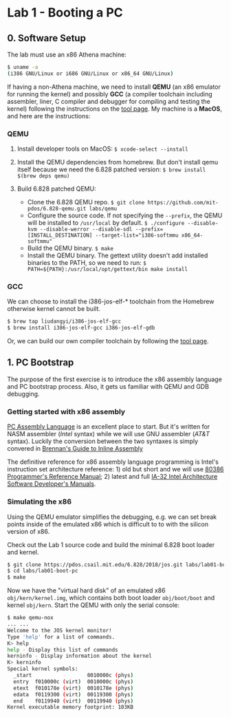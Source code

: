 # Lab 1 - Booting a PC

## 0. Software Setup

The lab must use an x86 Athena machine:
```sh
$ uname -a
(i386 GNU/Linux or i686 GNU/Linux or x86_64 GNU/Linux)
```

If having a non-Athena machine, we need to install **QEMU** (an x86 emulator for running the kernel) and possibly **GCC** (a compiler toolchain including assembler, liner, C compiler and debugger for compiling and testing the kernel) following the instructions on the [tool page](https://pdos.csail.mit.edu/6.828/2018/tools.html). My machine is a **MacOS**, and here are the instructions:

### QEMU

1. Install developer tools on MacOS:
`$ xcode-select --install`

2. Install the QEMU dependencies from homebrew. But don't install qemu itself because we need the 6.828 patched version:
`$ brew install $(brew deps qemu)`

3. Build 6.828 patched QEMU:
    - Clone the 6.828 QEMU repo.
    `$ git clone https://github.com/mit-pdos/6.828-qemu.git labs/qemu`
    - Configure the source code. If not specifying the `--prefix`, the QEMU will be installed to `/usr/local` by default.
    `$ ./configure --disable-kvm --disable-werror --disable-sdl --prefix=[INSTALL_DESTINATION] --target-list="i386-softmmu x86_64-softmmu"`
    - Build the QEMU binary.
    `$ make`
    - Install the QEMU binary. The gettext utility doesn't add installed binaries to the PATH, so we need to run:
    `$ PATH=${PATH}:/usr/local/opt/gettext/bin make install`

### GCC

We can choose to install the i386-jos-elf-* toolchain from the Homebrew otherwise kernel cannot be built.
```sh
$ brew tap liudangyi/i386-jos-elf-gcc
$ brew install i386-jos-elf-gcc i386-jos-elf-gdb
```

Or, we can build our own compiler toolchain by following the [tool page](https://pdos.csail.mit.edu/6.828/2018/tools.html).

## 1. PC Bootstrap

The purpose of the first exercise is to introduce the x86 assembly language and PC bootstrap process. Also, it gets us familiar with QEMU and GDB debugging.

### Getting started with x86 assembly

[PC Assembly Language](../../resources/pc-asm-book.pdf) is an excellent place to start. But it's written for NASM assembler (*Intel* syntax) while we will use GNU assembler (*AT&T* syntax). Luckily the conversion between the two syntaxes is simply convered in [Brennan's Guide to Inline Assembly](http://www.delorie.com/djgpp/doc/brennan/brennan_att_inline_djgpp.html)

The definitive reference for x86 assembly language programming is Intel's instruction set architecture reference: 1) old but short and we will use [80386 Programmer's Reference Manual](https://pdos.csail.mit.edu/6.828/2018/readings/i386/toc.htm); 2) latest and full [IA-32 Intel Architecture Software Developer's Manuals](https://software.intel.com/content/www/us/en/develop/articles/intel-sdm.html).

### Simulating the x86

Using the QEMU emulator simplifies the debugging, e.g. we can set break points inside of the emulated x86 which is difficult to to with the silicon version of x86.

Check out the Lab 1 source code and build the minimal 6.828 boot loader and kernel.
```sh
$ git clone https://pdos.csail.mit.edu/6.828/2018/jos.git labs/lab01-boot-pc
$ cd labs/lab01-boot-pc
$ make
```

Now we have the "virtual hard disk" of an emulated x86 `obj/kern/kernel.img`, which contains both boot loader `obj/boot/boot` and kernel `obj/kern`. Start the QEMU with only the serial console:
```sh
$ make qemu-nox
... ...
Welcome to the JOS kernel monitor!
Type 'help' for a list of commands.
K> help
help - Display this list of commands
kerninfo - Display information about the kernel
K> kerninfo
Special kernel symbols:
  _start                  0010000c (phys)
  entry  f010000c (virt)  0010000c (phys)
  etext  f010178e (virt)  0010178e (phys)
  edata  f0119300 (virt)  00119300 (phys)
  end    f0119940 (virt)  00119940 (phys)
Kernel executable memory footprint: 103KB
```